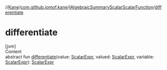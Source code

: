 //[Kane](../../index.md)/[com.github.jomof.kane](../index.md)/[IAlgebraicSummaryScalarScalarFunction](index.md)/[differentiate](differentiate.md)



# differentiate  
[jvm]  
Content  
abstract fun [differentiate](differentiate.md)(value: [ScalarExpr](../-scalar-expr/index.md), valued: [ScalarExpr](../-scalar-expr/index.md), variable: [ScalarExpr](../-scalar-expr/index.md)): [ScalarExpr](../-scalar-expr/index.md)  



